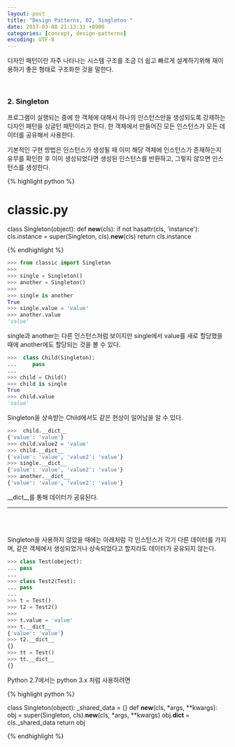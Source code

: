 ```yaml
---
layout: post
title: "Design Patterns, 02, Singleton "
date: 2017-03-08 21:13:31 +0900
categories: [concept, design-patterns]
encoding: UTF-8
---
```


디자인 패턴이란 자주 나타나는 시스템 구조를 조금 더 쉽고 빠르게 설계하기위해 재이용하기 좋은 형태로 
구조화한 것을 말한다.  

<br/>


### 2. Singleton

프로그램이 실행되는 중에 한 객체에 대해서 하나의 인스턴스만을 생성되도록 강제하는 디자인 패턴을 
싱글턴 패턴이라고 한다. 한 객체에서 만들어진 모든 인스턴스가 모든 데이터를 공유해서 사용한다. 

기본적인 구현 방법은 인스턴스가 생성될 때 이미 해당 객체에 인스턴스가 존재하는지 유무를 확인한 후
이미 생성되었다면 생성된 인스턴스를 반환하고, 그렇지 않으면 인스턴스를 생성한다. 

{% highlight python %}

# classic.py

class Singleton(object):
    def __new__(cls):
        if not hasattr(cls, 'instance'):
            cls.instance = super(Singleton, cls).__new__(cls)
        return cls.instance

{% endhighlight %}


```python
>>> from classic import Singleton 
>>>
>>> single = Singleton()
>>> another = Singleton()
>>> 
>>> single is another
True
>>> single.value = 'value'
>>> another.value
'value'
```

single과 another는 다른 인스턴스처럼 보이지만 single에서 value를 새로 할당했을 때에 
another에도 할당되는 것을 볼 수 있다. 


```python
>>>  class Child(Singleton):
...     pass
...
>>> child = Child()
>>> child is single
True
>>> child.value
'value'
```

Singleton을 상속받는 Child에서도 같은 현상이 일어남을 알 수 있다. 


```python
>>>  child.__dict__
{'value': 'value'}
>>> child.value2 = 'value'
>>> child.__dict__
{'value': 'value', 'value2': 'value'}
>>> single.__dict__
{'value': 'value', 'value2': 'value'}
>>> another.__dict__
{'value': 'value', 'value2': 'value'}
```

\_\_dict\_\_를 통해 데이터가 공유된다. 


---- 

<br/>
<br/>

Singleton을 사용하지 않았을 때에는 아래처럼 각 인스턴스가 각기 다른 데이터를 가지며, 같은 객체에서 
생성되었거나 상속되었다고 할지라도 데이터가 공유되지 않는다. 

```python
>>> class Test(obeject):
... pass
...
>>> class Test2(Test):
... pass
...
>>> t = Test()
>>> t2 = Test2()
>>>
>>> t.value = 'value'
>>> t.__dict__
{'value': 'value'}
>>> t2.__dict__
{}
>>> tt = Test()
>>> tt.__dict__
{}
```


Python 2.7에서는 python 3.x 처럼 사용하려면 


{% highlight python %}

class Singleton(object):
    _shared_data = {}
    def __new__(cls, *args, **kwargs):
        obj = super(Singleton, cls).__new__(cls, *args, **kwargs)
        obj.__dict__ = cls._shared_data
        return obj

{% endhighlight %}


<br/>
<br/>
